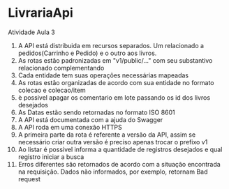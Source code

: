 # LivrariaApi
Atividade Aula 3

1. A API está distribuida em recursos separados. Um relacionado a pedidos(Carrinho e Pedido) e o outro aos livros.
1. As rotas estão padronizadas em "v1/public/..." com seu substantivo relacionado complementando
1. Cada entidade tem suas operações necessárias mapeadas
1. As rotas estão organizadas de acordo com sua entidade no formato colecao e colecao/item
1. è possivel apagar os comentario em lote passando os id dos livros desejados
1. As Datas estão sendo retornadas no formato ISO 8601
1. A API está documentada com a ajuda do Swagger
1. A API roda em uma conexão HTTPS
1. A primeira parte da rota é referente a versão da API, assim se necessário criar outra versão é preciso apenas trocar o prefixo v1
1. Ao listar é possivel informa a quantidade de registros desejados e qual registro iniciar a busca
1. Erros diferentes são retornados de acordo com a situação encontrada na requisição. Dados não informados, por exemplo, retornam Bad request